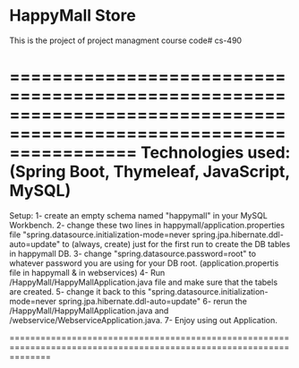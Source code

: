 # HappyMall Store
This is the project of project managment course code# cs-490

====================================================================================================================
Technologies used: (Spring Boot, Thymeleaf, JavaScript, MySQL)
====================================================================================================================
Setup: 
  1- create an empty schema named "happymall" in your MySQL Workbench.
  2- change these two lines in happymall/application.properties file 
      "spring.datasource.initialization-mode=never
      spring.jpa.hibernate.ddl-auto=update"
    to (always, create) just for the first run to create the DB tables in happymall DB.
  3- change "spring.datasource.password=root" to whatever password you are using for your DB root.
        (application.propertis file in happymall & in webservices)
  4- Run /HappyMall/HappyMallApplication.java file and make sure that the tabels are created.
  5- change it back to this 
      "spring.datasource.initialization-mode=never
      spring.jpa.hibernate.ddl-auto=update"
  6- rerun the /HappyMall/HappyMallApplication.java and /webservice/WebserviceApplication.java.
  7- Enjoy using out Application.

====================================================================================================================
